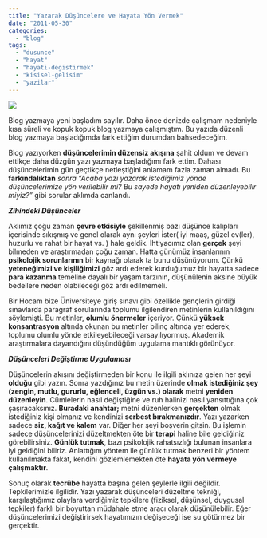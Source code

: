 ```yaml
---
title: "Yazarak Düşüncelere ve Hayata Yön Vermek"
date: "2011-05-30"
categories: 
  - "blog"
tags: 
  - "dusunce"
  - "hayat"
  - "hayati-degistirmek"
  - "kisisel-gelisim"
  - "yazilar"
---
```


![](https://holomirror.wordpress.com/wp-content/uploads/2022/02/kagit-kursun-kalem-yazi-yazma-el-parmak-kitap-defter-965x1024-1.jpg?w=960)

Blog yazmaya yeni başladım sayılır. Daha önce denizde çalışmam nedeniyle kısa süreli ve kopuk kopuk blog yazmaya çalışmıştım. Bu yazıda düzenli blog yazmaya başladığımda fark ettiğim durumdan bahsedeceğim.

Blog yazıyorken **düşüncelerimin düzensiz akışına** şahit oldum ve devam ettikçe daha düzgün yazı yazmaya başladığımı fark ettim. Dahası düşüncelerimin gün geçtikçe netleştiğini anlamam fazla zaman almadı. Bu **farkındalıktan** _sonra “Acaba yazı yazarak istediğimiz yönde düşüncelerimize yön verilebilir mi? Bu sayede hayatı yeniden düzenleyebilir miyiz?”_ gibi sorular aklımda canlandı.

**_Zihindeki Düşünceler_**

Aklımız çoğu zaman **çevre etkisiyle** şekillenmiş bazı düşünce kalıpları içerisinde sıkışmış ve genel olarak aynı şeyleri ister( iyi maaş, güzel ev(ler), huzurlu ve rahat bir hayat vs. ) hale geldik. İhtiyacımız olan **gerçek** şeyi bilmeden ve araştırmadan çoğu zaman. Hatta günümüz insanlarının **psikolojik sorunlarının** bir kaynağı olarak ta bunu düşünüyorum. Çünkü **yeteneğimizi ve kişiliğimizi** göz ardı ederek kurduğumuz bir hayatta sadece **para kazanma** temeline dayalı bir yaşam tarzının, düşünülenin aksine büyük bedellere neden olabileceği göz ardı edilmemeli.

Bir Hocam bize Üniversiteye giriş sınavı gibi özellikle gençlerin girdiği sınavlarda paragraf sorularında toplumu ilgilendiren metinlerin kullanıldığını söylemişti. Bu metinler, **olumlu önermeler** içeriyor. Çünkü **yüksek konsantrasyon** altında okunan bu metinler bilinç altında yer ederek, toplumu olumlu yönde etkileyebileceği varsayılıyormuş. Akademik araştırmalara dayandığını düşündüğüm uygulama mantıklı görünüyor.

**_Düşünceleri Değiştirme Uygulaması_**

Düşüncelerin akışını değiştirmeden bir konu ile ilgili aklınıza gelen her şeyi **olduğu** gibi yazın. Sonra yazdığınız bu metin üzerinde **olmak istediğiniz şey (zengin, mutlu, gururlu, eğlenceli, üzgün vs.) olarak** metni **yeniden düzenleyin**. Cümlelerin nasıl değiştiğine ve ruh halinizi nasıl yansıttığına çok şaşıracaksınız. **Buradaki anahtar;** metni düzenlerken **gerçekten** olmak istediğiniz kişi olmanız ve kendinizi **serbest bırakmanızdır**. Yazı yazarken sadece **siz, kağıt ve kalem** var. Diğer her şeyi boşverin gitsin. Bu işlemin sadece düşüncelerinizi düzeltmekten öte bir **terapi** haline bile geldiğiniz görebilirsiniz. **Günlük tutmak**, bazı psikolojik rahatsızlığı bulunan insanlara iyi geldiğini biliriz. Anlattığım yöntem ile günlük tutmak benzeri bir yöntem kullanılmakta fakat, kendini gözlemlemekten öte **hayata yön vermeye çalışmaktır**.

Sonuç olarak **tecrübe** hayatta başına gelen şeylerle ilgili değildir. Tepkilerimizle ilgilidir. Yazı yazarak düşünceleri düzeltme tekniği, karşılaştığımız olaylara verdiğimiz tepkilere (fiziksel, düşünsel, duygusal tepkiler) farklı bir boyuttan müdahale etme aracı olarak düşünülebilir. Eğer düşüncelerimizi değiştirirsek hayatımızın değişeceği ise su götürmez bir gerçektir.
